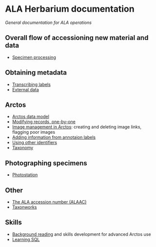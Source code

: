 # ALA Herbarium documentation

_General documentation for ALA operations_

## Overall flow of accessioning new material and data

 * [Specimen processing](processing.md)

## Obtaining metadata

 * [Transcribing labels](transcription.md)
 * [External data](data_import.md)

## Arctos

 * [Arctos data model](data_model.md)
 * [Modifying records, one-by-one](arctos_one-by-one.md)
 * [Image management in Arctos](images.md): creating and deleting
   image links, flagging poor images
 * [Adding information from annotaion labels](annotation_labels.md)
 * [Using other identifiers](identifiers.md)
 * [Taxonomy](taxonomy.md)

## Photographing specimens

 * [Photostation](photostation.md)

## Other

 * [The ALA accession number (ALAAC)](alaac.md)
 * [Taxonworks](taxonworks.md)
 
## Skills

 * [Background reading](background.md) and skills development for
   advanced Arctos use
 * [Learning SQL](learning_sql.md)


